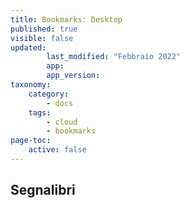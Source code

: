 ```yaml
---
title: Bookmarks: Desktop
published: true
visible: false
updated:
        last_modified: "Febbraio 2022"
        app:
        app_version:
taxonomy:
    category:
        - docs
    tags:
        - cloud
        - bookmarks
page-toc:
    active: false
---
```


## Segnalibri
